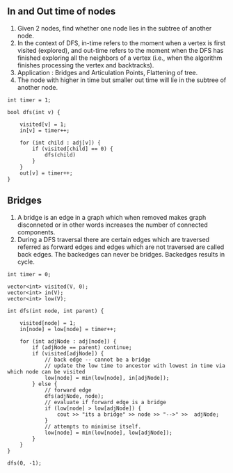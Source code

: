 ## In and Out time of nodes

1. Given 2 nodes, find whether one node lies in the subtree of another node. 
2. In the context of DFS, in-time refers to the moment when a vertex is first visited (explored), and out-time refers to the moment when the DFS has finished exploring all the neighbors of a vertex (i.e., when the algorithm finishes processing the vertex and backtracks).
3. Application : Bridges and Articulation Points, Flattening of tree.
4. The node with higher in time but smaller out time will lie in the subtree of another node. 
```
int timer = 1;

bool dfs(int v) {
    
    visited[v] = 1;
    in[v] = timer++;
    
    for (int child : adj[v]) {
        if (visited[child] == 0) {
            dfs(child)
        }
    }
    out[v] = timer++;
}
```



## Bridges 

1. A bridge is an edge in a graph which when removed makes graph disconneted or in other words increases the number of connected components.
2. During a DFS traversal there are certain edges which are traversed referred as forward edges and edges which are not traversed are called back edges. 
The backedges can never be bridges. Backedges results in cycle.

```
int timer = 0;

vector<int> visited(V, 0);
vector<int> in(V);
vector<int> low(V);

int dfs(int node, int parent) {
    
    visited[node] = 1;
    in[node] = low[node] = timer++;
    
    for (int adjNode : adj[node]) {
        if (adjNode == parent) continue;
        if (visited[adjNode]) {
            // back edge -- cannot be a bridge
            // update the low time to ancestor with lowest in time via which node can be visited
            low[node] = min(low[node], in[adjNode]);
        } else {
            // forward edge
            dfs(adjNode, node);
            // evaluate if forward edge is a bridge
            if (low[node] > low[adjNode]) {
                cout >> "its a bridge" >> node >> "-->" >>  adjNode;
            }
            // attempts to minimise itself. 
            low[node] = min(low[node], low[adjNode]);
        }
    }
}

dfs(0, -1);
```
